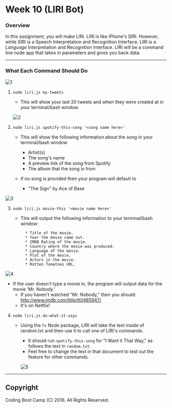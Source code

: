 # Week 10 (LIRI Bot)

### Overview

In this assignment, you will make LIRI. LIRI is like iPhone's SIRI. However, while SIRI is a Speech Interpretation and Recognition Interface, LIRI is a _Language_ Interpretation and Recognition Interface. LIRI will be a command line node app that takes in parameters and gives you back data.

- - -

### What Each Command Should Do

![1](https://github.com/kathrynherod/bootcamp-homework/blob/master/Week-10_LIRI-Node-App/gifs/ex1.gif?raw=true)

1. `node liri.js my-tweets`

   * This will show your last 20 tweets and when they were created at in your terminal/bash window.

   ![2](https://github.com/kathrynherod/bootcamp-homework/tree/master/Week-10_LIRI-Node-App/gifs/ex1.gif?raw=true)

2. `node liri.js spotify-this-song '<song name here>'`

   * This will show the following information about the song in your terminal/bash window
     * Artist(s)
     * The song's name
     * A preview link of the song from Spotify
     * The album that the song is from

   * if no song is provided then your program will default to
     * "The Sign" by Ace of Base

  ![3](https://github.com/kathrynherod/bootcamp-homework/tree/master/Week-10_LIRI-Node-App/gifs/ex3.gif?raw=true)

3. `node liri.js movie-this '<movie name here>'`

   * This will output the following information to your terminal/bash window:

     ```
       * Title of the movie.
       * Year the movie came out.
       * IMDB Rating of the movie.
       * Country where the movie was produced.
       * Language of the movie.
       * Plot of the movie.
       * Actors in the movie.
       * Rotten Tomatoes URL.
     ```
  ![4](https://github.com/kathrynherod/bootcamp-homework/tree/master/Week-10_LIRI-Node-App/gifs/ex4.gif?raw=true)

   * If the user doesn't type a movie in, the program will output data for the movie 'Mr. Nobody.'
     * If you haven't watched "Mr. Nobody," then you should: <http://www.imdb.com/title/tt0485947/>
     * It's on Netflix!

4. `node liri.js do-what-it-says`
   * Using the `fs` Node package, LIRI will take the text inside of random.txt and then use it to call one of LIRI's commands.
     * It should run `spotify-this-song` for "I Want it That Way," as follows the text in `random.txt`.
     * Feel free to change the text in that document to test out the feature for other commands.

     ![5](https://github.com/kathrynherod/bootcamp-homework/tree/master/Week-10_LIRI-Node-App/gifs/ex5.gif?raw=true)

- - -

## Copyright

Coding Boot Camp (C) 2016. All Rights Reserved.
